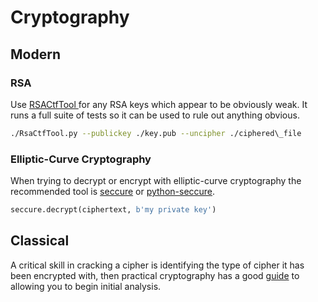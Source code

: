 # Cryptography

## Modern

### RSA

Use [RSACtfTool ](https://github.com/Ganapati/RsaCtfTool)for any RSA keys which appear to be obviously weak.  It runs a full suite of tests so it can be used to rule out anything obvious.

```bash
./RsaCtfTool.py --publickey ./key.pub --uncipher ./ciphered\_file
```

### Elliptic-Curve Cryptography

When trying to decrypt or encrypt with elliptic-curve cryptography the recommended tool is [seccure](http://point-at-infinity.org/seccure/) or [python-seccure](https://pypi.python.org/pypi/seccure).

```py
seccure.decrypt(ciphertext, b'my private key')
```

## Classical

A critical skill in cracking a cipher is identifying the type of cipher it has been encrypted with, then practical cryptography has a good [guide](http://practicalcryptography.com/cryptanalysis/text-characterisation/identifying-unknown-ciphers/) to allowing you to begin initial analysis.  

